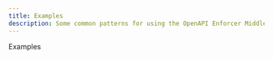 ```yaml
---
title: Examples
description: Some common patterns for using the OpenAPI Enforcer Middleware.
---
```


Examples
